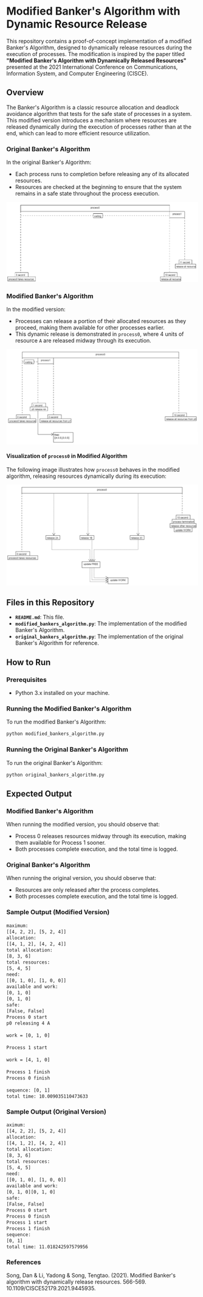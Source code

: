 # Modified Banker's Algorithm with Dynamic Resource Release

This repository contains a proof-of-concept implementation of a modified Banker's Algorithm, designed to dynamically release resources during the execution of processes. The modification is inspired by the paper titled **"Modified Banker's Algorithm with Dynamically Released Resources"** presented at the 2021 International Conference on Communications, Information System, and Computer Engineering (CISCE).

## Overview

The Banker's Algorithm is a classic resource allocation and deadlock avoidance algorithm that tests for the safe state of processes in a system. This modified version introduces a mechanism where resources are released dynamically during the execution of processes rather than at the end, which can lead to more efficient resource utilization.

### Original Banker's Algorithm

In the original Banker's Algorithm:
- Each process runs to completion before releasing any of its allocated resources.
- Resources are checked at the beginning to ensure that the system remains in a safe state throughout the process execution.

![Original Flow of the Algorithm](original_flow.png)

### Modified Banker's Algorithm

In the modified version:
- Processes can release a portion of their allocated resources as they proceed, making them available for other processes earlier.
- This dynamic release is demonstrated in `process0`, where 4 units of resource `A` are released midway through its execution.

![Modified Flow of the Algorithm](modified_flow.png)

#### Visualization of `process0` in Modified Algorithm

The following image illustrates how `process0` behaves in the modified algorithm, releasing resources dynamically during its execution:

![Process0 Visualization in Modified Algorithm](process0_vis_(modified_algo).png)

## Files in this Repository

- **`README.md`**: This file.
- **`modified_bankers_algorithm.py`**: The implementation of the modified Banker's Algorithm.
- **`original_bankers_algorithm.py`**: The implementation of the original Banker's Algorithm for reference.

## How to Run

### Prerequisites
- Python 3.x installed on your machine.

### Running the Modified Banker's Algorithm

To run the modified Banker's Algorithm:

```bash
python modified_bankers_algorithm.py
```

### Running the Original Banker's Algorithm

To run the original Banker's Algorithm:

```bash
python original_bankers_algorithm.py
```

## Expected Output

### Modified Banker's Algorithm
When running the modified version, you should observe that:

- Process 0 releases resources midway through its execution, making them available for Process 1 sooner.
- Both processes complete execution, and the total time is logged.

### Original Banker's Algorithm
When running the original version, you should observe that:

- Resources are only released after the process completes.
- Both processes complete execution, and the total time is logged.

### Sample Output (Modified Version)

```plaintext
maximum: 
[[4, 2, 2], [5, 2, 4]]
allocation: 
[[4, 1, 2], [4, 2, 4]]
total allocation: 
[8, 3, 6]
total resources: 
[5, 4, 5]
need: 
[[0, 1, 0], [1, 0, 0]]
available and work:
[0, 1, 0]
[0, 1, 0]
safe: 
[False, False]
Process 0 start
p0 releasing 4 A

work = [0, 1, 0]

Process 1 start

work = [4, 1, 0]

Process 1 finish
Process 0 finish

sequence: [0, 1]
total time: 10.009035110473633
```

### Sample Output (Original Version)

```plaintext
aximum: 
[[4, 2, 2], [5, 2, 4]]
allocation: 
[[4, 1, 2], [4, 2, 4]]
total allocation: 
[8, 3, 6]
total resources: 
[5, 4, 5]
need: 
[[0, 1, 0], [1, 0, 0]]
available and work:
[0, 1, 0][0, 1, 0]
safe: 
[False, False]
Process 0 start
Process 0 finish
Process 1 start
Process 1 finish
sequence: 
[0, 1]
total time: 11.018242597579956
```

### References

Song, Dan & Li, Yadong & Song, Tengtao. (2021). Modified Banker's algorithm with dynamically release resources. 566-569. 10.1109/CISCE52179.2021.9445935. 




